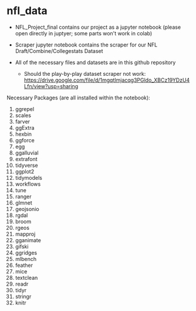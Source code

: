 # nfl_data

- NFL_Project_final contains our project as a jupyter notebook (please open directly in juptyer; some parts won't work in colab)

- Scraper jupyter notebook contains the scraper for our NFL Draft/Combine/Collegestats Dataset

- All of the necessary files and datasets are in this github repository 

  - Should the play-by-play dataset scraper not work: https://drive.google.com/file/d/1mgqtImjacqg3PGldo_XBCz19YDzU4Lfn/view?usp=sharing

Necessary Packages (are all installed within the notebook):

  1. ggrepel 
  2. scales
  3. farver
  4. ggExtra 
  5. hexbin 
  6. ggforce
  7. egg
  8. ggalluvial
  9. extrafont
  10. tidyverse 
  11. ggplot2
  12. tidymodels 
  13. workflows 
  14. tune 
  15. ranger 
  16. glmnet
  17. geojsonio 
  18. rgdal 
  19. broom 
  20. rgeos
  21. mapproj 
  22. gganimate
  23. gifski
  24. ggridges
  25. mlbench
  26. feather
  27. mice
  28. textclean
  29. readr
  30. tidyr
  31. stringr
  32. knitr
